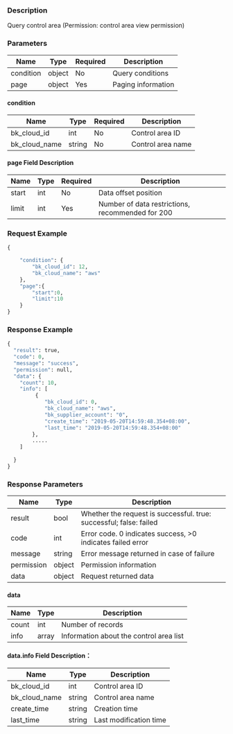 ### Description

Query control area (Permission: control area view permission)

### Parameters

| Name      | Type   | Required | Description        |
|-----------|--------|----------|--------------------|
| condition | object | No       | Query conditions   |
| page      | object | Yes      | Paging information |

#### condition

| Name          | Type   | Required | Description       |
|---------------|--------|----------|-------------------|
| bk_cloud_id   | int    | No       | Control area ID   |
| bk_cloud_name | string | No       | Control area name |

#### page Field Description

| Name  | Type | Required | Description                                      |
|-------|------|----------|--------------------------------------------------|
| start | int  | No       | Data offset position                             |
| limit | int  | Yes      | Number of data restrictions, recommended for 200 |

### Request Example

```python
{

    "condition": {
        "bk_cloud_id": 12,
        "bk_cloud_name": "aws"
    },
    "page":{
        "start":0,
        "limit":10
    }
}
```

### Response Example

```python
{
  "result": true,
  "code": 0,
  "message": "success",
  "permission": null,
  "data": {
    "count": 10,
    "info": [
         {
            "bk_cloud_id": 0,
            "bk_cloud_name": "aws",
            "bk_supplier_account": "0",
            "create_time": "2019-05-20T14:59:48.354+08:00",
            "last_time": "2019-05-20T14:59:48.354+08:00"
        },
        .....
    ]
   
  }
}
```

### Response Parameters

| Name       | Type   | Description                                                        |
|------------|--------|--------------------------------------------------------------------|
| result     | bool   | Whether the request is successful. true: successful; false: failed |
| code       | int    | Error code. 0 indicates success, >0 indicates failed error         |
| message    | string | Error message returned in case of failure                          |
| permission | object | Permission information                                             |
| data       | object | Request returned data                                              |

#### data

| Name  | Type  | Description                             |
|-------|-------|-----------------------------------------|
| count | int   | Number of records                       |
| info  | array | Information about the control area list |

#### data.info Field Description：

| Name          | Type   | Description            |
|---------------|--------|------------------------|
| bk_cloud_id   | int    | Control area ID        |
| bk_cloud_name | string | Control area name      |
| create_time   | string | Creation time          |
| last_time     | string | Last modification time |
